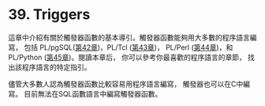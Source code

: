 # 39. Triggers

這章中介紹有關於觸發器函數的基本導引。觸發器函數能夠用大多數的程序語言編寫， 包括 PL/pgSQL\([第42章](https://www.postgresql.org/docs/10/static/plpgsql.html)\)，PL/Tcl \([第43章](https://www.postgresql.org/docs/10/static/pltcl.html)\)， PL/Perl \([第44章](https://www.postgresql.org/docs/10/static/plperl.html)\)，和 PL/Python \([第45章](https://www.postgresql.org/docs/10/static/plpython.html)\)。閱讀本章后， 你可以參考你最喜歡的程序語言的章節， 找出該程序語言的特定指引。

儘管大多數人認為觸發器函數比較容易用程序語言編寫， 觸發器也可以在C中編寫。 目前無法在SQL函數語言中編寫觸發器函數。

